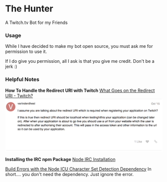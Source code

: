# The Hunter #
A Twitch.tv Bot for my Friends

### Usage ###
While I have decided to make my bot open source, you must ask me for permission to use it.

If I do give you permission, all I ask is that you give me credit. Don't be a jerk :)

### Helpful Notes ###

**How To Handle the Redirect URI with Twitch**
[What Goes on the Redirect URI - Twitch?](https://discuss.dev.twitch.tv/t/what-goes-on-the-redirect-uri/1035/2)
![](ReadMe_assets/redirect-uri.png)

**Installing the IRC npm Package**
[Node IRC Installation](https://github.com/martynsmith/node-irc)

[Build Errors with the Node ICU Character Set Detection Dependency](https://github.com/martynsmith/node-irc/issues/308)
In short.... you don't need the dependency. Just ignore the error.
